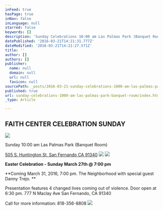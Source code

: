```yaml
---
inFeed: true
hasPage: true
inNav: false
inLanguage: null
starred: false
keywords: []
description: 'Sunday Celebrations 10:00 am Las Palmas Park (Banquet Room)'
datePublished: '2016-03-21T14:21:31.777Z'
dateModified: '2016-03-21T14:21:27.571Z'
title: ''
author: []
authors: []
publisher:
  name: null
  domain: null
  url: null
  favicon: null
sourcePath: _posts/2016-03-21-sunday-celebrations-1000-am-las-palmas-park-banquet-room.md
published: true
url: sunday-celebrations-1000-am-las-palmas-park-banquet-room/index.html
_type: Article

---
```

## FAITH CENTER CELEBRATION SUNDAY
![](https://the-grid-user-content.s3-us-west-2.amazonaws.com/14b3c08d-39f5-412e-8af9-ce197caceb3d.jpg)

Sunday 10:00 am Las Palmas Park (Banquet Room)

[505 S. Huntington St, San Fernando CA 91340][0]
![](https://the-grid-user-content.s3-us-west-2.amazonaws.com/3092a989-4933-49eb-8cb4-e829be9947ff.png)
![](https://the-grid-user-content.s3-us-west-2.amazonaws.com/691abdda-24db-4081-8f4d-7e530be8242b.png)

**Easter Celebration - Sunday March 27th @ 7:00 pm**

**Coming March 31, 2016, 7:00 pm. The Neighborhood with special guest Danny Trejo. **

Presentation features 4 changed lives coming out of violence. Door open at 6:30 pm. 777 N Maclay Ave San Fernando, CA 91340 

Call for more information: 818-356-8808 ![](https://the-grid-user-content.s3-us-west-2.amazonaws.com/48f6d5ca-26eb-47b4-b6c3-dfb93c59931a.jpg)

[0]: https://www.google.com/maps/place/505+S.+Huntington+St,+San+Fernando+CA+91340/@34.2857856,-118.4492502,3a,75y,263.47h,90t/data=!3m7!1e1!3m4!1sgDDWHj2nD5C7ZwMZ3zg2CQ!2e0!7i13312!8i6656!4b1!4m2!3m1!1s0x0:0x24eca5be609444eb!6m1!1e1